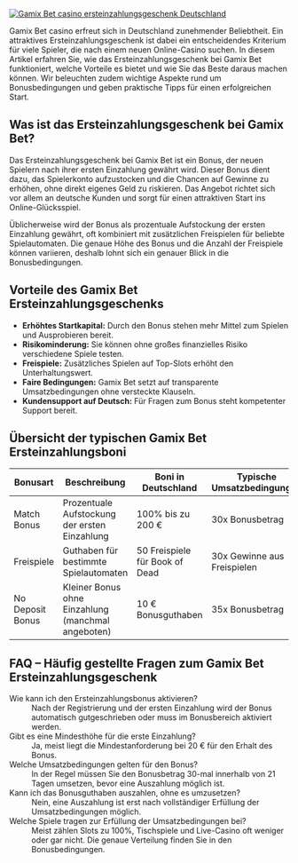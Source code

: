 [![Gamix Bet casino ersteinzahlungsgeschenk Deutschland](https://123-caf.pages.dev/gitsignup.png)](https://vrmoo.ru/Bt82HjjY)

<p>Gamix Bet casino erfreut sich in Deutschland zunehmender Beliebtheit. Ein attraktives Ersteinzahlungsgeschenk ist dabei ein entscheidendes Kriterium für viele Spieler, die nach einem neuen Online-Casino suchen. In diesem Artikel erfahren Sie, wie das Ersteinzahlungsgeschenk bei Gamix Bet funktioniert, welche Vorteile es bietet und wie Sie das Beste daraus machen können. Wir beleuchten zudem wichtige Aspekte rund um Bonusbedingungen und geben praktische Tipps für einen erfolgreichen Start.</p>  <h2>Was ist das Ersteinzahlungsgeschenk bei Gamix Bet?</h2> <p>Das Ersteinzahlungsgeschenk bei Gamix Bet ist ein Bonus, der neuen Spielern nach ihrer ersten Einzahlung gewährt wird. Dieser Bonus dient dazu, das Spielerkonto aufzustocken und die Chancen auf Gewinne zu erhöhen, ohne direkt eigenes Geld zu riskieren. Das Angebot richtet sich vor allem an deutsche Kunden und sorgt für einen attraktiven Start ins Online-Glücksspiel.</p> <p>Üblicherweise wird der Bonus als prozentuale Aufstockung der ersten Einzahlung gewährt, oft kombiniert mit zusätzlichen Freispielen für beliebte Spielautomaten. Die genaue Höhe des Bonus und die Anzahl der Freispiele können variieren, deshalb lohnt sich ein genauer Blick in die Bonusbedingungen.</p>  <h2>Vorteile des Gamix Bet Ersteinzahlungsgeschenks</h2> <ul>   <li><strong>Erhöhtes Startkapital:</strong> Durch den Bonus stehen mehr Mittel zum Spielen und Ausprobieren bereit.</li>   <li><strong>Risikominderung:</strong> Sie können ohne großes finanzielles Risiko verschiedene Spiele testen.</li>   <li><strong>Freispiele:</strong> Zusätzliches Spielen auf Top-Slots erhöht den Unterhaltungswert.</li>   <li><strong>Faire Bedingungen:</strong> Gamix Bet setzt auf transparente Umsatzbedingungen ohne versteckte Klauseln.</li>   <li><strong>Kundensupport auf Deutsch:</strong> Für Fragen zum Bonus steht kompetenter Support bereit.</li> </ul>  <h2>Übersicht der typischen Gamix Bet Ersteinzahlungsboni</h2> <table>   <thead>     <tr>       <th>Bonusart</th>       <th>Beschreibung</th>       <th>Boni in Deutschland</th>       <th>Typische Umsatzbedingungen</th>     </tr>   </thead>   <tbody>     <tr>       <td>Match Bonus</td>       <td>Prozentuale Aufstockung der ersten Einzahlung</td>       <td>100% bis zu 200 €</td>       <td>30x Bonusbetrag</td>     </tr>     <tr>       <td>Freispiele</td>       <td>Guthaben für bestimmte Spielautomaten</td>       <td>50 Freispiele für Book of Dead</td>       <td>30x Gewinne aus Freispielen</td>     </tr>     <tr>       <td>No Deposit Bonus</td>       <td>Kleiner Bonus ohne Einzahlung (manchmal angeboten)</td>       <td>10 € Bonusguthaben</td>       <td>35x Bonusbetrag</td>     </tr>   </tbody> </table>  <h2>FAQ – Häufig gestellte Fragen zum Gamix Bet Ersteinzahlungsgeschenk</h2> <dl>   <dt>Wie kann ich den Ersteinzahlungsbonus aktivieren?</dt>   <dd>Nach der Registrierung und der ersten Einzahlung wird der Bonus automatisch gutgeschrieben oder muss im Bonusbereich aktiviert werden.</dd>    <dt>Gibt es eine Mindesthöhe für die erste Einzahlung?</dt>   <dd>Ja, meist liegt die Mindestanforderung bei 20 € für den Erhalt des Bonus.</dd>    <dt>Welche Umsatzbedingungen gelten für den Bonus?</dt>   <dd>In der Regel müssen Sie den Bonusbetrag 30-mal innerhalb von 21 Tagen umsetzen, bevor eine Auszahlung möglich ist.</dd>    <dt>Kann ich das Bonusguthaben auszahlen, ohne es umzusetzen?</dt>   <dd>Nein, eine Auszahlung ist erst nach vollständiger Erfüllung der Umsatzbedingungen möglich.</dd>    <dt>Welche Spiele tragen zur Erfüllung der Umsatzbedingungen bei?</dt>   <dd>Meist zählen Slots zu 100%, Tischspiele und Live-Casino oft weniger oder gar nicht. Die genaue Verteilung finden Sie in den Bonusbedingungen.</dd> </dl>